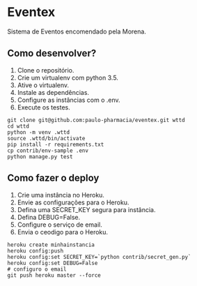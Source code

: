 # Eventex

Sistema de Eventos encomendado pela Morena.

## Como desenvolver?

1. Clone o repositório.
2. Crie um virtualenv com python 3.5.
3. Ative o virtualenv.
4. Instale as dependências.
5. Configure as instâncias com o .env.
6. Execute os testes.

```console
git clone git@github.com:paulo-pharmacia/eventex.git wttd
cd wttd
python -m venv .wttd
source .wttd/bin/activate
pip install -r requirements.txt
cp contrib/env-sample .env
python manage.py test
```

## Como fazer o deploy

1. Crie uma instância no Heroku.
2. Envie as configurações para o Heroku.
3. Defina uma SECRET_KEY segura para instância.
4. Defina DEBUG=False.
5. Configure o serviço de email.
6. Envia o ceodigo para o Heroku.

```console
heroku create minhainstancia
heroku config:push
heroku config:set SECRET_KEY=`python contrib/secret_gen.py`
heroku config:set DEBUG=False
# configuro o email
git push heroku master --force
```